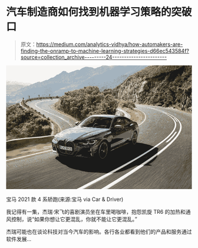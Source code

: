 # 汽车制造商如何找到机器学习策略的突破口

> 原文：<https://medium.com/analytics-vidhya/how-automakers-are-finding-the-onramp-to-machine-learning-strategies-d66ec543584f?source=collection_archive---------24----------------------->

![](img/ddb2bb03bb23dc8e8f2eb9a7d4ca68bd.png)

宝马 2021 款 4 系轿跑(来源:宝马 via Car & Driver)

我记得有一集，杰瑞·宋飞的喜剧演员坐在车里喝咖啡，抱怨凯旋 TR6 的加热和通风控制，说“如果你想让它更混乱，你就不能让它更混乱。”

杰瑞可能也在谈论科技对当今汽车的影响。各行各业都看到他们的产品和服务通过软件发展…